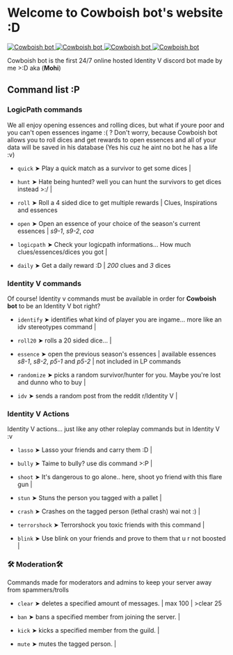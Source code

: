 # Welcome to Cowboish bot's website :D
<a href="https://top.gg/bot/632291800585076761" >
  <img src="https://top.gg/api/widget/servers/632291800585076761.svg" alt="Cowboish bot" />
</a>
<a href="https://top.gg/bot/632291800585076761" >
  <img src="https://top.gg/api/widget/status/632291800585076761.svg" alt="Cowboish bot" />
</a>
<a href="https://top.gg/bot/632291800585076761" >
  <img src="https://top.gg/api/widget/upvotes/632291800585076761.svg" alt="Cowboish bot" />
</a>
<a href="https://top.gg/bot/632291800585076761" >
  <img src="https://top.gg/api/widget/owner/632291800585076761.svg" alt="Cowboish bot" />
</a>

Cowboish bot is the first 24/7 online hosted Identity V discord bot made by me >:D aka (**Mohi**)


## Command list :P

### LogicPath commands
We all enjoy opening essences and rolling dices, but what if youre poor and you can't open essences ingame :( ?
  Don't worry, because Cowboish bot allows you to roll dices and get rewards to open essences and all of your data
  will be saved in his database (Yes his cuz he aint no bot he has a life :v)

- ``quick`` ➤ Play a quick match as a survivor to get some dices |

- ``hunt`` ➤ Hate being hunted? well you can hunt the survivors to get dices instead >:/ |

- ``roll`` ➤ Roll a 4 sided dice to get multiple rewards | Clues, Inspirations and essences

- ``open`` ➤ Open an essence of your choice of the season's current essences | *s9-1*, *s9-2*, *coa*

- ``logicpath`` ➤ Check your logicpath informations... How much clues/essences/dices you got |

- ``daily`` ➤ Get a daily reward :D | *200* clues and *3* dices

### Identity V commands
Of course! Identity v commands must be available in order for **Cowboish bot** to be an Identity V bot right?

- ``identify`` ➤ identifies what kind of player you are ingame... more like an idv stereotypes command |

- ``roll20`` ➤ rolls a 20 sided dice... |

- ``essence`` ➤ open the previous season's essences | available essences *s8-1*, *s8-2*, *p5-1* and *p5-2* | not included in LP commands

- ``randomize`` ➤ picks a random survivor/hunter for you. Maybe you're lost and dunno who to buy |

- ``idv`` ➤ sends a random post from the reddit r/Identity V |

### Identity V Actions
Identity V actions... just like any other roleplay commands but in Identity V :v

- ``lasso`` ➤ Lasso your friends and carry them :D |

- ``bully`` ➤ Taime to bully? use dis command >:P |

- ``shoot`` ➤ It's dangerous to go alone.. here, shoot yo friend with this flare gun |

- ``stun`` ➤ Stuns the person you tagged with a pallet |

- ``crash`` ➤ Crashes on the tagged person (lethal crash) wai not :) |

- ``terrorshock`` ➤ Terrorshock you toxic friends with this command |

- ``blink`` ➤ Use blink on your friends and prove to them that u r not boosted |

### 🛠 Moderation🛠
Commands made for moderators and admins to keep your server away from spammers/trolls

- ``clear`` ➤ deletes a specified amount of messages. | max 100 | >clear 25

- ``ban`` ➤ bans a specified member from joining the server. |

- ``kick`` ➤ kicks a specified member from the guild. |

- ``mute`` ➤ mutes the tagged person. |
